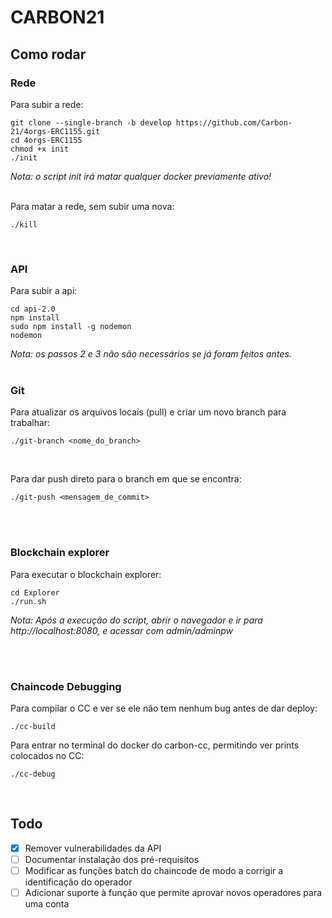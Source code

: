 # CARBON21

## Como rodar

### Rede

Para subir a rede:

```
git clone --single-branch -b develop https://github.com/Carbon-21/4orgs-ERC1155.git
cd 4orgs-ERC1155
chmod +x init
./init
```

_Nota: o script init irá matar qualquer docker previamente ativo!_

<br>
Para matar a rede, sem subir uma nova:

```
./kill
```

<br>

### API

Para subir a api:

```
cd api-2.0
npm install
sudo npm install -g nodemon
nodemon
```

_Nota: os passos 2 e 3 não são necessários se já foram feitos antes._
<br><br>

### Git

Para atualizar os arquivos locais (pull) e criar um novo branch para trabalhar:

```
./git-branch <nome_do_branch>
```

<br>

Para dar push direto para o branch em que se encontra:

```
./git-push <mensagem_de_commit>
```

<br><br>

### Blockchain explorer

Para executar o blockchain explorer:

```
cd Explorer
./run.sh
```

_Nota: Após a execução do script, abrir o navegador e ir para http://localhost:8080, e acessar com admin/adminpw_

<br><br>

### Chaincode Debugging

Para compilar o CC e ver se ele não tem nenhum bug antes de dar deploy:

```
./cc-build
```

Para entrar no terminal do docker do carbon-cc, permitindo ver prints colocados no CC:

```
./cc-debug
```

<br>

## Todo

- [x] Remover vulnerabilidades da API
- [ ] Documentar instalação dos pré-requisitos
- [ ] Modificar as funções batch do chaincode de modo a corrigir a identificação do operador
- [ ] Adicionar suporte à função que permite aprovar novos operadores para uma conta
      <br><br>
